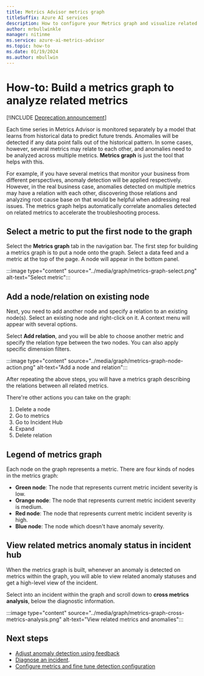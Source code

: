 ```yaml
---
title: Metrics Advisor metrics graph
titleSuffix: Azure AI services
description: How to configure your Metrics graph and visualize related anomalies in your data.
author: mrbullwinkle
manager: nitinme
ms.service: azure-ai-metrics-advisor
ms.topic: how-to
ms.date: 01/19/2024
ms.author: mbullwin
---
```


# How-to: Build a metrics graph to analyze related metrics

[!INCLUDE [Deprecation announcement](../includes/deprecation.md)]

Each time series in Metrics Advisor is monitored separately by a model that learns from historical data to predict future trends. Anomalies will be detected if any data point falls out of the historical pattern. In some cases, however, several metrics may relate to each other, and anomalies need to be analyzed across multiple metrics. **Metrics graph** is just the tool that helps with this. 

For example, if you have several metrics that monitor your business from different perspectives, anomaly detection will be applied respectively. However, in the real business case, anomalies detected on multiple metrics may have a relation with each other, discovering those relations and analyzing root cause base on that would be helpful when addressing real issues. The metrics graph helps automatically correlate anomalies detected on related metrics to accelerate the troubleshooting process. 

## Select a metric to put the first node to the graph

Select the **Metrics graph** tab in the navigation bar. The first step for building a metrics graph is to put a node onto the graph. Select a data feed and a metric at the top of the page. A node will appear in the bottom panel. 

:::image type="content" source="../media/graph/metrics-graph-select.png" alt-text="Select metric":::

## Add a node/relation on existing node

Next, you need to add another node and specify a relation to an existing node(s). Select an existing node and right-click on it. A context menu will appear with several options. 

Select **Add relation**, and you will be able to choose another metric and specify the relation type between the two nodes. You can also apply specific dimension filters. 

:::image type="content" source="../media/graph/metrics-graph-node-action.png" alt-text="Add a node and relation":::

After repeating the above steps, you will have a metrics graph describing the relations between all related metrics.

There're other actions you can take on the graph: 
1.  Delete a node
2.  Go to metrics
3.  Go to Incident Hub
4.  Expand
5.  Delete relation

## Legend of metrics graph

Each node on the graph represents a metric. There are four kinds of nodes in the metrics graph:

-  **Green node**:  The node that represents current metric incident severity is low.
- **Orange node**: The node that represents current metric incident severity is medium.
- **Red node**: The node that represents current metric incident severity is high.
- **Blue node**: The node which doesn't have anomaly severity.


## View related metrics anomaly status in incident hub

When the metrics graph is built, whenever an anomaly is detected on metrics within the graph, you will able to view related anomaly statuses and get a high-level view of the incident. 

Select into an incident within the graph and scroll down to **cross metrics analysis**, below the diagnostic information.

:::image type="content" source="../media/graph/metrics-graph-cross-metrics-analysis.png" alt-text="View related metrics and anomalies":::

## Next steps

- [Adjust anomaly detection using feedback](anomaly-feedback.md)
- [Diagnose an incident](diagnose-an-incident.md).
- [Configure metrics and fine tune detection configuration](configure-metrics.md)
